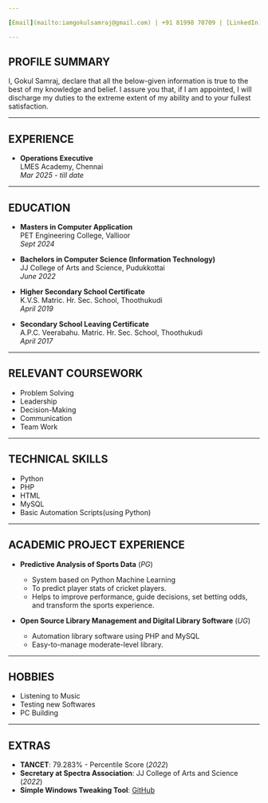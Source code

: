 ```yaml
---

[Email](mailto:iamgokulsamraj@gmail.com) | +91 81998 70709 | [LinkedIn](https://www.linkedin.com/in/gokul-samraj-s/) | [Github](https://github.com/GokulSamraj)

---
```


## PROFILE SUMMARY
I, Gokul Samraj, declare that all the below-given information is true to the best of my knowledge and belief. I assure you that, if I am appointed, I will discharge my duties to the extreme extent of my ability and to your fullest satisfaction.

---

## EXPERIENCE
- **Operations Executive**  
  LMES Academy, Chennai  
  *Mar 2025 - till date*

---

## EDUCATION
- **Masters in Computer Application**  
  PET Engineering College, Vallioor  
  *Sept 2024*

- **Bachelors in Computer Science (Information Technology)**  
  JJ College of Arts and Science, Pudukkottai  
  *June 2022*

- **Higher Secondary School Certificate**  
  K.V.S. Matric. Hr. Sec. School, Thoothukudi  
  *April 2019*

- **Secondary School Leaving Certificate**  
  A.P.C. Veerabahu. Matric. Hr. Sec. School, Thoothukudi  
  *April 2017*

---

## RELEVANT COURSEWORK
- Problem Solving
- Leadership
- Decision-Making
- Communication
- Team Work

---

## TECHNICAL SKILLS
- Python
- PHP
- HTML
- MySQL
- Basic Automation Scripts(using Python)

---

## ACADEMIC PROJECT EXPERIENCE
- **Predictive Analysis of Sports Data** (*PG*)  
  - System based on Python Machine Learning  
  - To predict player stats of cricket players.
  - Helps to improve performance, guide decisions, set betting odds, and transform the sports experience.

- **Open Source Library Management and Digital Library Software** (*UG*)  
  - Automation library software using PHP and MySQL  
  - Easy-to-manage moderate-level library.

---

## HOBBIES
- Listening to Music  
- Testing new Softwares  
- PC Building  

---

## EXTRAS
- **TANCET**: 79.283% - Percentile Score (*2022*)  
- **Secretary at Spectra Association**:  JJ College of Arts and Science (*2022*)  
- **Simple Windows Tweaking Tool**: [GitHub](https://github.com/GokulSamraj/Hell-Scapes-Tweaking-Tool)
